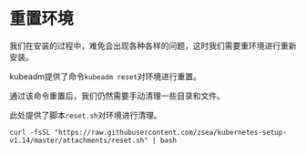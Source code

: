 # 重置环境

我们在安装的过程中，难免会出现各种各样的问题，这时我们需要重环境进行重新安装。

kubeadm提供了命令```kubeadm reset```对环境进行重置。

通过该命令重置后，我们仍然需要手动清理一些目录和文件。

此处提供了脚本```reset.sh```对环境进行清理。

```
curl -fsSL "https://raw.githubusercontent.com/zsea/kubernetes-setup-v1.14/master/attachments/reset.sh" | bash
```